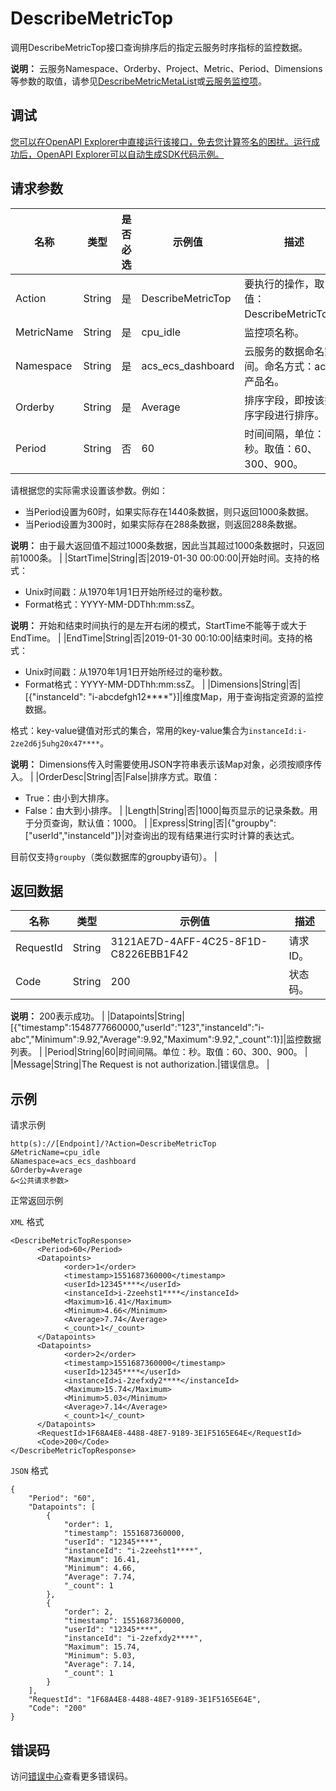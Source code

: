 # DescribeMetricTop

调用DescribeMetricTop接口查询排序后的指定云服务时序指标的监控数据。

**说明：** 云服务Namespace、Orderby、Project、Metric、Period、Dimensions等参数的取值，请参见[DescribeMetricMetaList](~~98846~~)或[云服务监控项](~~163515~~)。

## 调试

[您可以在OpenAPI Explorer中直接运行该接口，免去您计算签名的困扰。运行成功后，OpenAPI Explorer可以自动生成SDK代码示例。](https://api.aliyun.com/#product=Cms&api=DescribeMetricTop&type=RPC&version=2019-01-01)

## 请求参数

|名称|类型|是否必选|示例值|描述|
|--|--|----|---|--|
|Action|String|是|DescribeMetricTop|要执行的操作，取值：DescribeMetricTop。 |
|MetricName|String|是|cpu\_idle|监控项名称。 |
|Namespace|String|是|acs\_ecs\_dashboard|云服务的数据命名空间。命名方式：acs\_产品名。 |
|Orderby|String|是|Average|排序字段，即按该排序字段进行排序。 |
|Period|String|否|60|时间间隔，单位：秒。取值：60、300、900。

 请根据您的实际需求设置该参数。例如：

 -   当Period设置为60时，如果实际存在1440条数据，则只返回1000条数据。
-   当Period设置为300时，如果实际存在288条数据，则返回288条数据。

 **说明：** 由于最大返回值不超过1000条数据，因此当其超过1000条数据时，只返回前1000条。 |
|StartTime|String|否|2019-01-30 00:00:00|开始时间。支持的格式：

 -   Unix时间戳：从1970年1月1日开始所经过的毫秒数。
-   Format格式：YYYY-MM-DDThh:mm:ssZ。

 **说明：** 开始和结束时间执行的是左开右闭的模式，StartTime不能等于或大于EndTime。 |
|EndTime|String|否|2019-01-30 00:10:00|结束时间。支持的格式：

 -   Unix时间戳：从1970年1月1日开始所经过的毫秒数。
-   Format格式：YYYY-MM-DDThh:mm:ssZ。 |
|Dimensions|String|否|\[\{"instanceId": "i-abcdefgh12\*\*\*\*"\}\]|维度Map，用于查询指定资源的监控数据。

 格式：key-value键值对形式的集合，常用的key-value集合为`instanceId:i-2ze2d6j5uhg20x47****`。

 **说明：** Dimensions传入时需要使用JSON字符串表示该Map对象，必须按顺序传入。 |
|OrderDesc|String|否|False|排序方式。取值：

 -   True：由小到大排序。
-   False：由大到小排序。 |
|Length|String|否|1000|每页显示的记录条数。用于分页查询，默认值：1000。 |
|Express|String|否|\{"groupby":\["userId","instanceId"\]\}|对查询出的现有结果进行实时计算的表达式。

 目前仅支持`groupby`（类似数据库的groupby语句）。 |

## 返回数据

|名称|类型|示例值|描述|
|--|--|---|--|
|RequestId|String|3121AE7D-4AFF-4C25-8F1D-C8226EBB1F42|请求ID。 |
|Code|String|200|状态码。

 **说明：** 200表示成功。 |
|Datapoints|String|\[\{"timestamp":1548777660000,"userId":"123","instanceId":"i-abc","Minimum":9.92,"Average":9.92,"Maximum":9.92,"\_count":1\}\]|监控数据列表。 |
|Period|String|60|时间间隔。单位：秒。取值：60、300、900。 |
|Message|String|The Request is not authorization.|错误信息。 |

## 示例

请求示例

```
http(s)://[Endpoint]/?Action=DescribeMetricTop
&MetricName=cpu_idle
&Namespace=acs_ecs_dashboard
&Orderby=Average
&<公共请求参数>
```

正常返回示例

`XML` 格式

```
<DescribeMetricTopResponse>
	  <Period>60</Period>
	  <Datapoints>
		    <order>1</order>
		    <timestamp>1551687360000</timestamp>
		    <userId>12345****</userId>
		    <instanceId>i-2zeehst1****</instanceId>
		    <Maximum>16.41</Maximum>
		    <Minimum>4.66</Minimum>
		    <Average>7.74</Average>
		    <_count>1</_count>
	  </Datapoints>
	  <Datapoints>
		    <order>2</order>
		    <timestamp>1551687360000</timestamp>
		    <userId>12345****</userId>
		    <instanceId>i-2zefxdy2****</instanceId>
		    <Maximum>15.74</Maximum>
		    <Minimum>5.03</Minimum>
		    <Average>7.14</Average>
		    <_count>1</_count>
	  </Datapoints>
	  <RequestId>1F68A4E8-4488-48E7-9189-3E1F5165E64E</RequestId>
	  <Code>200</Code>
</DescribeMetricTopResponse>
```

`JSON` 格式

```
{
    "Period": "60",
    "Datapoints": [
        {
            "order": 1,
            "timestamp": 1551687360000,
            "userId": "12345****",
            "instanceId": "i-2zeehst1****",
            "Maximum": 16.41,
            "Minimum": 4.66,
            "Average": 7.74,
            "_count": 1
        },
        {
            "order": 2,
            "timestamp": 1551687360000,
            "userId": "12345****",
            "instanceId": "i-2zefxdy2****",
            "Maximum": 15.74,
            "Minimum": 5.03,
            "Average": 7.14,
            "_count": 1
        }
    ],
    "RequestId": "1F68A4E8-4488-48E7-9189-3E1F5165E64E",
    "Code": "200"
}
```

## 错误码

访问[错误中心](https://error-center.aliyun.com/status/product/Cms)查看更多错误码。


